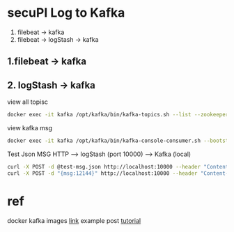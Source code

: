 # secuPI Log to Kafka
1. filebeat -> kafka
2. filebeat -> logStash -> kafka


## 1.filebeat -> kafka


## 2. logStash -> kafka

view all topisc
```sh
docker exec -it kafka /opt/kafka/bin/kafka-topics.sh --list --zookeeper zookeeper:2181
```

view kafka msg
```sh
docker exec -it kafka /opt/kafka/bin/kafka-console-consumer.sh --bootstrap-server kafka:9092 --topic logstash_logs
```

Test Json MSG HTTP --> logStash (port 10000) --> Kafka (local)
```sh
curl -X POST -d @test-msg.json http://localhost:10000 --header "Content-Type:application/json"
curl -X POST -d "{msg:12144}" http://localhost:10000 --header "Content-Type:application/json"

```

# ref
docker kafka images [link](https://hub.docker.com/r/wurstmeister/kafka)
example post [tutorial](https://logz.io/blog/filebeat-tutorial/)
